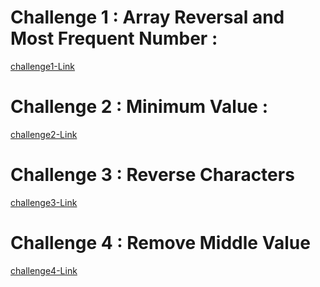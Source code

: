 # Challenge 1 : Array Reversal and Most Frequent Number :

[challenge1-Link](https://github.com/BisanF00/challenges-and-data-structures/blob/main/challenge1/README.md)

# Challenge 2 : Minimum Value :

[challenge2-Link](https://github.com/BisanF00/challenges-and-data-structures/blob/main/challenge2/challenge2-README.md)


# Challenge 3 : Reverse Characters

[challenge3-Link](https://github.com/BisanF00/challenges-and-data-structures/blob/main/Reverse-Characters/Readme.md)


# Challenge 4 : Remove Middle Value

[challenge4-Link](https://github.com/BisanF00/challenges-and-data-structures/blob/main/Remove-Middle-Value/Readme.md)